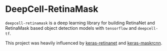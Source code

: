# DeepCell-RetinaMask

`deepcell-retinamask` is a deep learning library for building RetinaNet and RetinaMask based object detection models with `tensorflow` and `deepcell-tf`.

This project was heavily influenced by [keras-retinanet](https://github.com/fizyr/keras-retinanet) and [keras-maskrcnn](https://github.com/fizyr/keras-maskrcnn).
